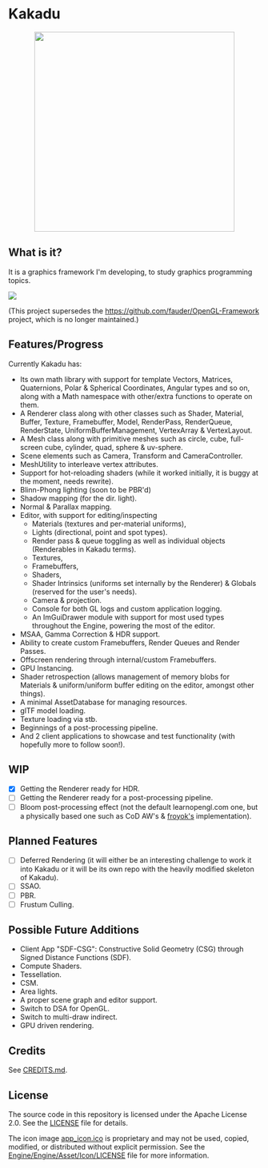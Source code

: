 # Kakadu

<p align="center">
  <img src="Gallery/banner.png" width="400" />
</p>

## What is it?

It is a graphics framework I'm developing, to study graphics programming topics.

![](Gallery/screenshot-21-11-24.png)

(This project supersedes the https://github.com/fauder/OpenGL-Framework project, which is no longer maintained.)

## Features/Progress

Currently Kakadu has:
- Its own math library with support for template Vectors, Matrices, Quaternions, Polar & Spherical Coordinates, Angular types and so on, along with a Math namespace with other/extra functions to operate on them.
- A Renderer class along with other classes such as Shader, Material, Buffer, Texture, Framebuffer, Model, RenderPass, RenderQueue, RenderState, UniformBufferManagement, VertexArray & VertexLayout.
- A Mesh class along with primitive meshes such as circle, cube, full-screen cube, cylinder, quad, sphere & uv-sphere.
- Scene elements such as Camera, Transform and CameraController.
- MeshUtility to interleave vertex attributes.
- Support for hot-reloading shaders (while it worked initially, it is buggy at the moment, needs rewrite).
- Blinn-Phong lighting (soon to be PBR'd)
- Shadow mapping (for the dir. light).
- Normal & Parallax mapping.
- Editor, with support for editing/inspecting
  - Materials (textures and per-material uniforms),
  - Lights (directional, point and spot types).
  - Render pass & queue toggling as well as individual objects (Renderables in Kakadu terms).
  - Textures,
  - Framebuffers,
  - Shaders,
  - Shader Intrinsics (uniforms set internally by the Renderer) & Globals (reserved for the user's needs).
  - Camera & projection.
  - Console for both GL logs and custom application logging.
  - An ImGuiDrawer module with support for most used types throughout the Engine, powering the most of the editor.
- MSAA, Gamma Correction & HDR support.
- Ability to create custom Framebuffers, Render Queues and Render Passes.
- Offscreen rendering through internal/custom Framebuffers.
- GPU Instancing.
- Shader retrospection (allows management of memory blobs for Materials & uniform/uniform buffer editing on the editor, amongst other things).
- A minimal AssetDatabase for managing resources.
- glTF model loading.
- Texture loading via stb.
- Beginnings of a post-processing pipeline.
- And 2 client applications to showcase and test functionality (with hopefully more to follow soon!).

## WIP
- [x] Getting the Renderer ready for HDR.
- [ ] Getting the Renderer ready for a post-processing pipeline.
- [ ] Bloom post-processing effect (not the default learnopengl.com one, but a physically based one such as CoD AW's & [froyok's](https://github.com/Froyok/Bloom) implementation).

## Planned Features

- [ ] Deferred Rendering (it will either be an interesting challenge to work it into Kakadu or it will be its own repo with the heavily modified skeleton of Kakadu).
- [ ] SSAO.
- [ ] PBR.
- [ ] Frustum Culling.

## Possible Future Additions
- Client App "SDF-CSG": Constructive Solid Geometry (CSG) through Signed Distance Functions (SDF).
- Compute Shaders.
- Tessellation.
- CSM.
- Area lights.
- A proper scene graph and editor support.
- Switch to DSA for OpenGL.
- Switch to multi-draw indirect.
- GPU driven rendering.

## Credits
See [CREDITS.md](CREDITS.md).

## License

The source code in this repository is licensed under the Apache License 2.0. See the [LICENSE](LICENSE) file for details.

The icon image [app_icon.ico](Engine/Engine/Asset/Icon/app_icon.ico) is proprietary and may not be used, copied, modified, or distributed without explicit permission. See the [Engine/Engine/Asset/Icon/LICENSE](Engine/Engine/Asset/Icon/LICENSE) file for more information.
